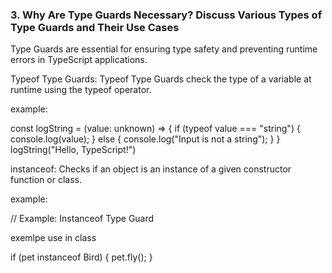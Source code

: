 ### 3. Why Are Type Guards Necessary? Discuss Various Types of Type Guards and Their Use Cases

Type Guards are essential for ensuring type safety and preventing runtime errors in TypeScript applications. 


Typeof Type Guards: Typeof Type Guards check the type of a variable at runtime using the typeof operator.

example:

const logString = (value: unknown) => {
        if (typeof value === "string") {
            console.log(value);
        } else {
            console.log("Input is not a string");
        }
    }
    logString("Hello, TypeScript!")


instanceof: Checks if an object is an instance of a given constructor function or class. 

example: 

// Example: Instanceof Type Guard

exemlpe use in class

if (pet instanceof Bird) {
    pet.fly();
}

